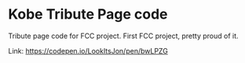 # Kobe Tribute Page code
Tribute page code for FCC project. First FCC project, pretty proud of it.

Link: https://codepen.io/LookItsJon/pen/bwLPZG
